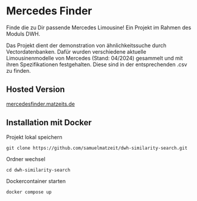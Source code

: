 # Mercedes Finder
Finde die zu Dir passende Mercedes Limousine! Ein Projekt im Rahmen des Moduls DWH.

Das Projekt dient der demonstration von ähnlichkeitssuche durch Vectordatenbanken. Dafür wurden verschiedene aktuelle Limousinenmodelle von Mercedes (Stand: 04/2024) gesammelt und mit ihren Spezifikationen festgehalten. Diese sind in der entsprechenden .csv zu finden.

## Hosted Version
[mercedesfinder.matzeits.de](https://mercedesfinder.matzeits.de)

## Installation mit Docker
Projekt lokal speichern
```
git clone https://github.com/samuelmatzeit/dwh-similarity-search.git
```
Ordner wechsel
```
cd dwh-similarity-search
```
Dockercontainer starten
```
docker compose up
```
